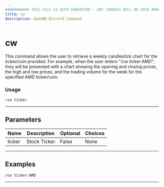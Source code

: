 ```yaml
---
########### THIS FILE IS AUTO GENERATED - ANY CHANGES WILL BE VOID ###########
title: cw
description: OpenBB Discord Command
---
```


# cw

This command allows the user to retrieve a weekly candlestick chart for the ticker/coin provided. For example, when the user enters "/cw ticker:AMD", they will be presented with a chart showing the opening and closing prices, the high and low prices, and the trading volume for the week for the specified AMD ticker/coin.

### Usage

```python wordwrap
/cw ticker
```

---

## Parameters

| Name | Description | Optional | Choices |
| ---- | ----------- | -------- | ------- |
| ticker | Stock Ticker | False | None |


---

## Examples

```
/cw ticker:AMD
```

---

